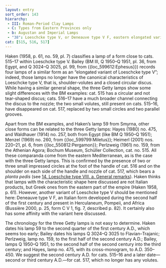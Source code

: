 ```yaml
---
layout: entry
sort_order: 143
hierarchy:
 - III: Roman-Period Clay Lamps
 - C: Types from Eastern Provinces only
 - b: Augustan and Imperial Lamps
 - "38": Loeschcke type V, or Deneauve type V F, eastern elongated variant
cat: [515, 516, 517]
---
```


Haken (1958, p. 61, no. 59, pl. 7) classifies a lamp of a form close to cats. 515–17 within Loeschcke type V. Bailey (BM III, Q 1950–Q 1951, pl. 36, from Egypt, and Q 3024–Q 3025, pl. 99, from {{loc_599612:Ephesus}}) records four lamps of a similar form as an “elongated variant of Loeschcke type V”; indeed, those lamps no longer have the canonical characteristics of Loeschcke type V, that is, shoulder-volutes and a closed circular discus. While having a similar general shape, the three Getty lamps show some slight differences with the BM examples: cat. 515 has a circular and not tear-shaped discus; cats. 516–17 have a much broader channel connecting the discus to the nozzle; the two small volutes, still present on cats. 515–16, have disappeared on cat. 517, replaced by two small circles and two parallel grooves.

Apart from the BM examples, and Haken’s lamp 59 from Smyrna, other close forms can be related to the three Getty lamps: Hayes (1980) no. 475, and Waldhauer (1914) no. 257, both from Egypt (like BM Q 1950–Q 1951); Menzel (1969) no. 260, from {{loc_599799:Miletus}}; Heimerl (2001) nos. 220–21, pl. 6, from {{loc_550812:Pergamon}}; Perlzweig (1961) no. 159, from the Athenian Agora; Bochum Museum, Schüller Collection, cat. no. 515. All these comparanda come from the eastern Mediterranean, as is the case with the three Getty lamps. This is confirmed by the presence of two or three small impressed circles at the foot of the handle of cat. 516 and on the shoulder on each side of the handle and nozzle of cat. 517, which bears a *planta pedis* (see [14. Loeschcke type VIII. a. General remarks](14.-Loeschcke-type-viii.-a.-General-remarks)). Haken thinks that lamps with the characteristic shape here discussed are not Italian products, but Greek ones from the eastern part of the empire (Haken 1958, p. 61). However, another variant of Loeschcke type V should be mentioned here: Deneauve type V F, an Italian form developed during the second half of the first century and present in Herculaneum, Pompeii, and Africa (Bussière 2000, p. 25, form C V 1, fig. 7, described p. 82). It certainly also has some affinity with the variant here discussed.

The chronology for the three Getty lamps is not easy to determine. Haken dates his lamp 59 to the second quarter of the first century A.D., which seems too early; Bailey dates his lamps Q 3024–Q 3025 to Flavian–Trajanic; Perlzweig, lamp no. 159, to the first half of the second century A.D.; Bailey, lamps Q 1950–Q 1951, to the second half of the second century into the third century; and Hayes, lamp no. 475, with its cross-monogram, to A.D. 350–450. We suggest the second century A.D. for cats. 515–16 and a later date—second or third century A.D.—for cat. 517, which no longer has any volutes.
